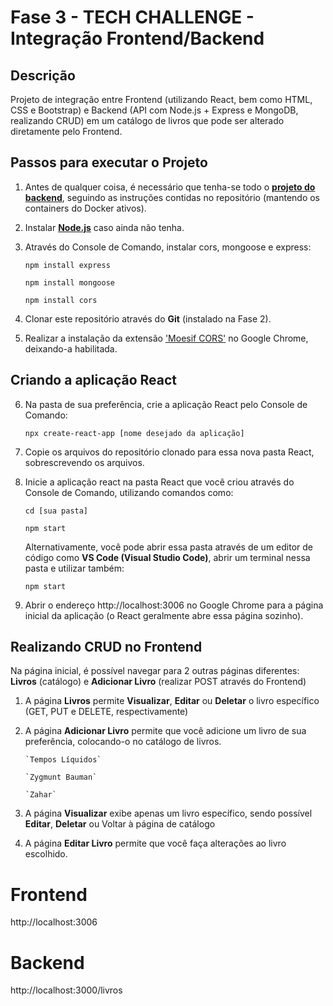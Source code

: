 # Fase 3 - TECH CHALLENGE - Integração Frontend/Backend

## Descrição 

Projeto de integração entre Frontend (utilizando React, bem como HTML, CSS e Bootstrap) e Backend (API com Node.js + Express e MongoDB, realizando CRUD) em um catálogo de livros que pode ser alterado diretamente pelo Frontend.

## Passos para executar o Projeto 

1. Antes de qualquer coisa, é necessário que tenha-se todo o **[projeto do backend](https://github.com/pgpribeiro/node-express-mongo-api)**, seguindo as instruções contidas no repositório (mantendo os containers do Docker ativos).

2. Instalar **[Node.js](https://nodejs.org/en/)** caso ainda não tenha.
 
3. Através do Console de Comando, instalar cors, mongoose e express:
   ```b
   npm install express

   npm install mongoose

   npm install cors
   ```


4. Clonar este repositório através do **Git** (instalado na Fase 2).
 
5. Realizar a instalação da extensão ['Moesif CORS'](https://chromewebstore.google.com/detail/moesif-origincors-changer/digfbfaphojjndkpccljibejjbppifbc) no Google Chrome, deixando-a habilitada.

## Criando a aplicação React
6. Na pasta de sua preferência, crie a aplicação React pelo Console de Comando:

   `npx create-react-app [nome desejado da aplicação]`

7. Copie os arquivos do repositório clonado para essa nova pasta React, sobrescrevendo os arquivos.
   
8. Inicie a aplicação react na pasta React que você criou através do Console de Comando, utilizando comandos como:
 
   `cd [sua pasta]`
   
   `npm start`
   
   Alternativamente, você pode abrir essa pasta através de um editor de código como **VS Code (Visual Studio Code)**, abrir um terminal nessa pasta e utilizar também:
   
   `npm start`
   
   
9. Abrir o endereço http://localhost:3006 no Google Chrome para a página inicial da aplicação (o React geralmente abre essa página sozinho).

## Realizando CRUD no Frontend

Na página inicial, é possível navegar para 2 outras páginas diferentes: **Livros** (catálogo) e **Adicionar Livro** (realizar POST através do Frontend)
1. A página **Livros** permite **Visualizar**, **Editar** ou **Deletar** o livro específico (GET, PUT e DELETE, respectivamente)
2. A página **Adicionar Livro** permite que você adicione um livro de sua preferência, colocando-o no catálogo de livros.
   ```b
   `Tempos Líquidos`
   
   `Zygmunt Bauman`
   
   `Zahar`
   ```
   
4. A página **Visualizar** exibe apenas um livro específico, sendo possível **Editar**, **Deletar** ou Voltar à página de catálogo
5. A página **Editar Livro** permite que você faça alterações ao livro escolhido.

# Frontend 

http://localhost:3006
# Backend 

http://localhost:3000/livros
   
